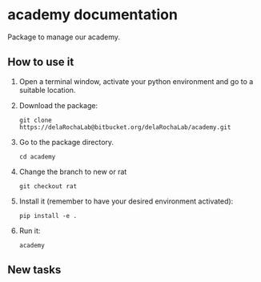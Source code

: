 # academy documentation

Package to manage our academy.

## How to use it

1. Open a terminal window, activate your python environment and go to a suitable location.

2. Download the package:

    `git clone https://delaRochaLab@bitbucket.org/delaRochaLab/academy.git`

3. Go to the package directory.

    `cd academy`
    
4. Change the branch to new or rat

    `git checkout rat`

4. Install it (remember to have your desired environment activated):

    `pip install -e .`
    
7. Run it:

    `academy`
    
    
## New tasks  
